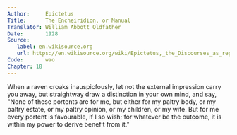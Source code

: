 ```yaml
---
Author:     Epictetus  
Title:      The Encheiridion, or Manual  
Translator: William Abbott Oldfather  
Date:       1928  
Source: 
   label: en.wikisource.org
   url: https://en.wikisource.org/wiki/Epictetus,_the_Discourses_as_reported_by_Arrian,_the_Manual,_and_Fragments/Manual 
Code:       wao  
Chapter: 18
---
```


When a raven croaks inauspicfously, let not the external impression carry you
away, but straightway draw a distinction in your own mind, and say, "None of
these portents are for me, but either for my paltry body, or my paltry estate,
or my paltry opinion, or my children, or my wife. But for me every portent is
favourable, if I so wish; for whatever be the outcome, it is within my power to
derive benefit from it."


